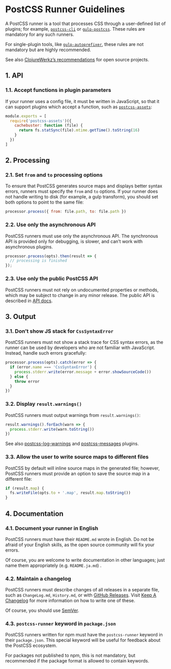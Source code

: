 # PostCSS Runner Guidelines

A PostCSS runner is a tool that processes CSS through a user-defined list of plugins; for example, [`postcss-cli`]
or [`gulp‑postcss`]. These rules are mandatory for any such runners.

For single-plugin tools, like [`gulp-autoprefixer`], these rules are not mandatory but are highly recommended.

See also [ClojureWerkz’s recommendations] for open source projects.

[ClojureWerkz’s recommendations]:  http://blog.clojurewerkz.org/blog/2013/04/20/how-to-make-your-open-source-project-really-awesome/

[`gulp-autoprefixer`]: https://github.com/sindresorhus/gulp-autoprefixer

[`gulp‑postcss`]:      https://github.com/w0rm/gulp-postcss

[`postcss-cli`]:       https://github.com/postcss/postcss-cli

## 1. API

### 1.1. Accept functions in plugin parameters

If your runner uses a config file, it must be written in JavaScript, so that it can support plugins which accept a
function, such as [`postcss-assets`]:

```js
module.exports = [
  require('postcss-assets')({
    cachebuster: function (file) {
      return fs.statSync(file).mtime.getTime().toString(16)
    }
  })
]
```

[`postcss-assets`]: https://github.com/borodean/postcss-assets

## 2. Processing

### 2.1. Set `from` and `to` processing options

To ensure that PostCSS generates source maps and displays better syntax errors, runners must specify the `from` and `to`
options. If your runner does not handle writing to disk (for example, a gulp transform), you should set both options to
point to the same file:

```js
processor.process({ from: file.path, to: file.path })
```

### 2.2. Use only the asynchronous API

PostCSS runners must use only the asynchronous API. The synchronous API is provided only for debugging, is slower, and
can’t work with asynchronous plugins.

```js
processor.process(opts).then(result => {
  // processing is finished
});
```

### 2.3. Use only the public PostCSS API

PostCSS runners must not rely on undocumented properties or methods, which may be subject to change in any minor
release. The public API is described in [API docs].

[API docs]: http://api.postcss.org/

## 3. Output

### 3.1. Don’t show JS stack for `CssSyntaxError`

PostCSS runners must not show a stack trace for CSS syntax errors, as the runner can be used by developers who are not
familiar with JavaScript. Instead, handle such errors gracefully:

```js
processor.process(opts).catch(error => {
  if (error.name === 'CssSyntaxError') {
    process.stderr.write(error.message + error.showSourceCode())
  } else {
    throw error
  }
})
```

### 3.2. Display `result.warnings()`

PostCSS runners must output warnings from `result.warnings()`:

```js
result.warnings().forEach(warn => {
  process.stderr.write(warn.toString())
})
```

See also [postcss-log-warnings] and [postcss-messages] plugins.

[postcss-log-warnings]: https://github.com/davidtheclark/postcss-log-warnings

[postcss-messages]:     https://github.com/postcss/postcss-messages

### 3.3. Allow the user to write source maps to different files

PostCSS by default will inline source maps in the generated file; however, PostCSS runners must provide an option to
save the source map in a different file:

```js
if (result.map) {
  fs.writeFile(opts.to + '.map', result.map.toString())
}
```

## 4. Documentation

### 4.1. Document your runner in English

PostCSS runners must have their `README.md` wrote in English. Do not be afraid of your English skills, as the open
source community will fix your errors.

Of course, you are welcome to write documentation in other languages; just name them appropriately (e.g. `README.ja.md`)
.

### 4.2. Maintain a changelog

PostCSS runners must describe changes of all releases in a separate file, such as `ChangeLog.md`, `History.md`, or
with [GitHub Releases]. Visit [Keep A Changelog] for more information on how to write one of these.

Of course, you should use [SemVer].

[Keep A Changelog]: http://keepachangelog.com/

[GitHub Releases]:  https://help.github.com/articles/creating-releases/

[SemVer]:           http://semver.org/

### 4.3. `postcss-runner` keyword in `package.json`

PostCSS runners written for npm must have the `postcss-runner` keyword in their `package.json`. This special keyword
will be useful for feedback about the PostCSS ecosystem.

For packages not published to npm, this is not mandatory, but recommended if the package format is allowed to contain
keywords.
